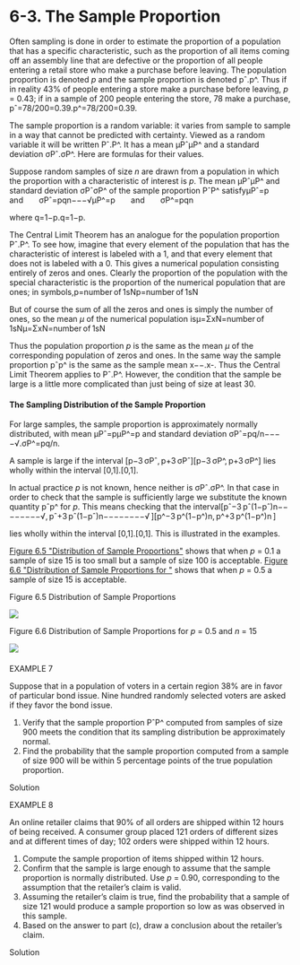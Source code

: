 # 6-3. The Sample Proportion

Often sampling is done in order to estimate the proportion of a population that has a specific characteristic, such as the proportion of all items coming off an assembly line that are defective or the proportion of all people entering a retail store who make a purchase before leaving. The population proportion is denoted _p_ and the sample proportion is denoted pˆ.p^. Thus if in reality 43% of people entering a store make a purchase before leaving, _p_ = 0.43; if in a sample of 200 people entering the store, 78 make a purchase, pˆ=78/200=0.39.p^=78/200=0.39.

The sample proportion is a random variable: it varies from sample to sample in a way that cannot be predicted with certainty. Viewed as a random variable it will be written Pˆ.P^. It has a mean μPˆμP^ and a standard deviation σPˆ.σP^. Here are formulas for their values.

Suppose random samples of size _n_ are drawn from a population in which the proportion with a characteristic of interest is _p_. The mean μPˆμP^ and standard deviation σPˆσP^ of the sample proportion PˆP^ satisfyμPˆ=p  and  σPˆ=pqn−−−√μP^=p  and  σP^=pqn

where q=1−p.q=1−p.

The Central Limit Theorem has an analogue for the population proportion Pˆ.P^. To see how, imagine that every element of the population that has the characteristic of interest is labeled with a 1, and that every element that does not is labeled with a 0. This gives a numerical population consisting entirely of zeros and ones. Clearly the proportion of the population with the special characteristic is the proportion of the numerical population that are ones; in symbols,p=number of 1sNp=number of 1sN

But of course the sum of all the zeros and ones is simply the number of ones, so the mean _μ_ of the numerical population isμ=ΣxN=number of 1sNμ=ΣxN=number of 1sN

Thus the population proportion _p_ is the same as the mean _μ_ of the corresponding population of zeros and ones. In the same way the sample proportion pˆp^ is the same as the sample mean x−−.x-. Thus the Central Limit Theorem applies to Pˆ.P^. However, the condition that the sample be large is a little more complicated than just being of size at least 30.

#### The Sampling Distribution of the Sample Proportion

For large samples, the sample proportion is approximately normally distributed, with mean μPˆ=pμP^=p and standard deviation σPˆ=pq/n−−−−√.σP^=pq/n.

A sample is large if the interval \[p−3 σPˆ, p+3 σPˆ\]\[p−3 σP^, p+3 σP^\] lies wholly within the interval \[0,1\].\[0,1\].

In actual practice _p_ is not known, hence neither is σPˆ.σP^. In that case in order to check that the sample is sufficiently large we substitute the known quantity pˆp^ for _p_. This means checking that the interval\[pˆ−3 pˆ\(1−pˆ\)n−−−−−−−−√, pˆ+3 pˆ\(1−pˆ\)n−−−−−−−−√ \]\[p^−3 p^\(1−p^\)n, p^+3 p^\(1−p^\)n \]

lies wholly within the interval \[0,1\].\[0,1\]. This is illustrated in the examples.

[Figure 6.5 "Distribution of Sample Proportions"](https://saylordotorg.github.io/text_introductory-statistics/s10-sampling-distributions.html#fwk-shafer-ch06_s03_f05) shows that when _p_ = 0.1 a sample of size 15 is too small but a sample of size 100 is acceptable. [Figure 6.6 "Distribution of Sample Proportions for "](https://saylordotorg.github.io/text_introductory-statistics/s10-sampling-distributions.html#fwk-shafer-ch06_s03_f06) shows that when _p_ = 0.5 a sample of size 15 is acceptable.

Figure 6.5 Distribution of Sample Proportions

![](https://saylordotorg.github.io/text_introductory-statistics/section_10/1f88d2a9e0be51323bf4afea7ec3a305.jpg)

Figure 6.6 Distribution of Sample Proportions for _p_ = 0.5 and _n_ = 15

![](https://saylordotorg.github.io/text_introductory-statistics/section_10/50631caf59b26b1b3cdb66efe4c303ac.jpg)

#### 

EXAMPLE 7

Suppose that in a population of voters in a certain region 38% are in favor of particular bond issue. Nine hundred randomly selected voters are asked if they favor the bond issue.

1. Verify that the sample proportion PˆP^ computed from samples of size 900 meets the condition that its sampling distribution be approximately normal.
2. Find the probability that the sample proportion computed from a sample of size 900 will be within 5 percentage points of the true population proportion.

Solution



EXAMPLE 8

An online retailer claims that 90% of all orders are shipped within 12 hours of being received. A consumer group placed 121 orders of different sizes and at different times of day; 102 orders were shipped within 12 hours.

1. Compute the sample proportion of items shipped within 12 hours.
2. Confirm that the sample is large enough to assume that the sample proportion is normally distributed. Use _p_ = 0.90, corresponding to the assumption that the retailer’s claim is valid.
3. Assuming the retailer’s claim is true, find the probability that a sample of size 121 would produce a sample proportion so low as was observed in this sample.
4. Based on the answer to part \(c\), draw a conclusion about the retailer’s claim.

Solution

### 

